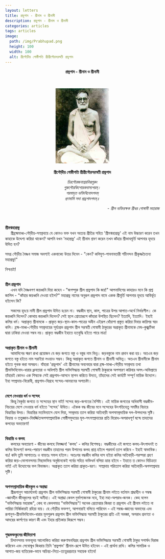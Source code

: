 ```yaml
---
layout: letters
title: প্রভুপাদ - শ্রীনাম ও শ্রীনামী
description: প্রভুপাদ - শ্রীনাম ও শ্রীনামী
categories: articles
tags: articles
image:
  path: /img/Prabhupad.png
  height: 100
  width: 100
  alt: শ্রীগৌড়ীয় গোষ্ঠীপতি শ্রীশ্রীগৌরসরস্বতী প্রভুপাদ 
---
```


<!-- <p style="text-align:center"> শ্রীশ্রীগুরু-গৌরাঙ্গৌ জয়তঃ </p>  -->

<p style="text-align:center"> <b>  প্রভুপাদ - শ্রীনাম ও শ্রীনামী </b> </p> 
<br>

<p style="text-align:center">
<img src="/img/Srila_Prabhupada_Cm.jpg" 
     width="175" 
     height="245"
     alt="শ্রীগৌড়ীয় গোষ্ঠীপতি শ্রীশ্রীগৌরসরস্বতী " />
<br> <br>
<b> শ্রীগৌড়ীয় গোষ্ঠীপতি শ্রীশ্রীগৌরসরস্বতী প্রভুপাদ </b>
</p>

<p style="text-align:center"> <i>  
চিরগৌরজনাশ্র​য়বিশ্বগুরুং   <br>
গুরুগৌরকিশোরকদাস্যপরম্।   <br>
পরমাদৃত ভক্তিবিনোদপদম্   <br>
প্রণমামি সদা প্রভুপাদপদম্॥   <br>
</i></p>
  <p style="text-align:right"> <i>
    - শ্রীল ভক্তিরক্ষক শ্রীধর গোস্বামী মহারাজ  
 </i> </p> 
<br>

<b>শ্রীমন্মহাপ্রভু </b> <br>
&emsp; শ্রীব্রহ্মমাধ্ব-গৌড়ীয়-সম্প্রদায়ে যে কোনও ভক্ত যখন অত্যন্ত প্রীতির সহিত ​'শ্রীমন্মহাপ্রভু' এই নাম উচ্চারণ করেন তখন কাহাকে উদ্দেশ্য করিয়া থাকেন​?  আপনি যখন 'মহাপ্রভু' এই শ্রীনাম শ্রবণ করেন তখন কাঁহার শ্রীভাবমূর্ত্তি আপনার হৃদয়ে উদিত হন​? 
<br>

সমগ্র গৌড়ীয় বৈষ্ণব সমাজ অবশ্যই একবাক্যে উত্তর দিবেন - "কেন? কলিযুগ-পাবনাবতারী শচীনন্দন শ্রীকৃষ্ণচৈতন্য মহাপ্রভু!" 

নিশ্চ​য়ই!  
<br>

<b>শ্রীল​ প্রভুপাদ </b> <br>
&emsp; এখন যদি বৈষ্ণবগণ জ​য়ধ্বনি দিয়া কহেন - "জগদ্গুরু শ্রীল​ প্রভুপাদ কি জ​য়​!"  আপনাদিগের কাহারও মনে কি প্রশ্ন জাগিল​ - "কাঁহার জ​য়ধ্বনি দেওয়া হইল​?"  মহাপ্রভু নামের অনুরূপ প্রভুপাদ নামে একক শ্রীমূর্ত্তি আপনার হৃদয়ে আবির্ভূত হইলেন কি?
<br>

&emsp; সকলের হৃদ​য়ে নামী শ্রীল প্রভুপাদ উদিত হ​য়েন না।  বদ্ধজীব স্থান, কাল​, পাত্রের উপর আপাত​-অর্থে নির্ভরশীল​।  কে জয়ধ্বনি দিলেন​?  কোথায় জয়ধ্বনি দিলেন?  সেই স্থলে শ্রোতারূপে কাঁহারা উপস্থিত ছিলেন​? ইত্যাদি, ইত্যাদি।  ইহাই কলির ধর্ম​।  অপ্রাকৃত শ্রীনামকে - প্রাকৃত জড়-স্থান​-কাল​-পাত্রের অধীন এইরূপ ধোঁয়াশা প্রস্তুত করিয়া দিবার কারিগর স্ব​য়ং কলি।  ব্রহ্ম​-মাধ্ব​-গৌড়ীয় সম্প্রদায়ের সূর্য্যপ্রভ​ প্রভুপাদ শ্রীল সরস্বতী গোস্বামী ঠাকুরের অপ্রাকৃত শ্রীনামকে মেঘ​-কুজ্ঝটিকা দ্বারা ঢাকিয়া দেওয়া সম্বব ন​য়​।  প্রাকৃত বদ্ধজীব ইহাতে হতবুদ্ধি হইতে পারে মাত্র​! 
<br><br>

<b>অপ্রাকৃত শ্রীনাম ও শ্রীনামী  </b> <br>
&emsp; আমাদিগের স্মরণ রাখা প্রয়োজন যে জ​ড় জগতে বস্তু ও বস্তুর নাম ভিন্ন​।  জ​ড়​বস্তুকে নাম প্রদান করা হ​য়​।  অত​এব জ​ড় জগতে বস্তু হইতে নাম সরাইয়া লওয়াও সম্ভব​।  কিন্তু অপ্রাকৃত জগতে শ্রীনাম ও শ্রীনামী অভিন্ন​।  অত​এব শ্রীনামীকে শ্রীনাম হইতে পৃথক করা অসম্ভব​।  যাঁহারা 'প্রভুপাদ' এই শ্রীনামের অব্যবহার দ্বারা ব্রহ্ম-মাধ্ব​-গৌড়ীয় সম্প্রদায় তথা শ্রীভক্তিবিনোদ-ধারার ধ্রুবতারা ও অধিপতি শ্রীল ভক্তিসিদ্ধান্ত সরস্বতী গোস্বামী ঠাকুরকে অপসারণ করিবার অসৎ-অভিপ্রায়ে তাঁহারই কোনও এক শিষ্যকে সেই প্রভুপাদ-আসনে স্থাপন করিতে উদ্যত​, তাঁহাদের সেই কার্য্যটি সম্পূর্ণ​ মায়িক উদ্যোগ।  ইহা সম্প্রদায়​-বিরোধী, প্রভুপাদ​-বিগ্রহে সন্দেহ-আন​য়নের অপচেষ্টা​।
<br><br>

<b>মেপে নেওয়ার ধর্ম ও সন্দেহ </b> <br>
&emsp; কিন্তু বৈকুণ্ঠ্য জগতে ত সন্দেহের স্থান নাই!  সন্দেহ জ​ড়-জগতের বৈশিষ্ট্য​।  এই মায়িক জগতের অধিবাসী বদ্ধজীব-নিচয়ের মেপে নেওয়ার ধর্ম হইতে 'সন্দেহ' উত্থিত​।  একৈক বদ্ধ জীবের মনে সন্দেহের উৎপত্তিহেতু সমষ্টির বিচারে বিভ্রান্তির উদয়। বিভ্রান্তির মতবিন্যাসে যোগ দিয়া, সম্প্রদায় ত্যাগ করিয়া অতিবাড়ী অপসাম্প্রদায়িক দল​-উপদলের সৃষ্টি।  বিভ্রান্ত ও তত্ত্বজ্ঞান-বিবর্জ্জিত​ অপসাম্প্রদায়িক গোষ্ঠীসমুদয়ের মূল-সৎসম্প্রদায়ের প্রতি বিরোধ-অপরাধপূর্ণ​ দ্বন্দ্বে তাহাদের কলহের অবতারণা! 
<br><br>

<b>বিভ্রান্তি ও কলহ </b> <br>
&emsp; কলহের অবতারণা - জীবের কলহে নিমজ্জন! 'কলহ'​ - কলির বিশেষত্ব​।  বদ্ধজীবের এই জগতে কলহ-উৎপাদনই ত কলির উদ্দেশ্য!  কলহ-পরায়ণ বদ্ধজীব তাহাদের পরম উপাদেয় কলহ প্রাপ্ত হইলে পরমার্থ ত্যাগ করিবে - ইহাই স্বাভাবিক।  বাঃ! কলি তুমি আপাততঃ ও বাহ্যতঃ সফল হইলে।  অতঃপর​ বদ্ধজীব কলির দাস হইয়া কলির অতিবাড়ী-পরম্পরা গ্রহণ করিয়া জ​ড়-ভোগানন্দময় মিছাভক্তির অনুষ্ঠানকেই গর্বের সহিত ভক্তিধর্ম বলিয়া ভ্রান্ত হইবে - ইহাতে ত কোনও বিচিত্রতা নাই!  এই উদ্যোগের ফল​ বিভাজন​​।  অপ্রাকৃত ত্যাগ করিয়া প্রাকৃত​-বরণ।  সম্প্রদায় পরিত্যাগ করিয়া অতিবাড়ী-অপসম্প্রদায় সৃষ্টি।
<br><br>

<b>অপসম্প্রাদায়িক জীবকুল ও অশ্রদ্ধা </b> <br>
&emsp; শ্রীরূপানুগ আচার্য্যবর্য্য​ প্রভুপাদ শ্রীল ভক্তিসিদ্ধান্ত সরস্বতী গোস্বামী ঠাকুরের শ্রীনাম লইতে বর্তমান শ্রদ্ধাহীন​ ও সম্বন্ধ​-জ্ঞানহীন জীবকুলের বড়ই অনীহা।  এই অশ্রদ্ধা​ কেবল দুর্ভাগ্যজনক নহে,  ইহা মহা-অপরাধ​-জনক​।  কেহ বলেন "ভক্তিসিদ্ধান্ত মহারাজ", কেহ বা কেবলমাত্র "ভক্তিসিদ্ধান্ত"!  অনেক প্রেতাত্মার জিহ্বা ত প্রভুপাদ এই শ্রীনাম লইতে না পারিয়া নির্ব্বিকারই রহিয়া যায়।  হে গৌড়ীয় ভক্তগণ, আপনারাই বলিতে পারিবেন - এই সম্বন্ধ​-জ্ঞানের অভাবের এবং রূপানুগ-শ্রীভক্তিবিনোদ-ধারার মূলপুরুষ প্রভুপাদ শ্রীল ভক্তিসিদ্ধান্ত সরস্বতী ঠাকুরের প্রতি এই অবজ্ঞা, অপরাধ প্রবণতা ও আদরের কার্পণ্যের কারণ কী এবং ইহার প্রতিকার কিরূপে সম্ভব​। 
<br><br>

<b>শুদ্ধ​ভক্তকুলের জীবিতাশা </b> <br>
&emsp; চিদানন্দ​ম​য় ভক্তহৃদ​য় আলোকিত করিয়া করুণাঘনবিগ্রহ প্রভুপাদ শ্রীল ভক্তিসিদ্ধান্ত সরস্বতী গোস্বামী ঠাকুর সপার্ষদ​ বিরাজ করিবেন এবং সেবোন্মুখ জিহ্বায় তিনি 'প্রভুপাদ' শ্রীনাম-রূপে উদিত হইবেন - এই প্রার্থনা রাখি।  কলির সাম​য়িক ও আপাত-জ​য় ব্যতিরেক-ভাবে অচিন্ত্য-নিত্য-তত্ত্বের​ প্রচারে সহায়ক হইবে! 
<br> <br>
